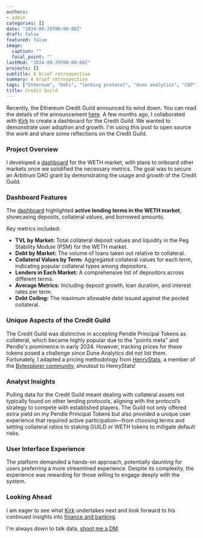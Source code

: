 ```yaml
---
authors:
- admin
categories: []
date: "2024-09-29T00:00:00Z"
draft: false
featured: false
image:
  caption: ""
  focal_point: ""
lastMod: "2024-09-29T00:00:00Z"
projects: []
subtitle: A brief retrospective
summary: A brief retrospective
tags: ["Ethereum", "DeFi", "lending protocol", "dune analytics", "CDP"]
title: Credit Guild
---
```



Recently, the Ethereum Credit Guild announced its wind down. You can read the details of the announcement [here](https://x.com/OneTrueKirk/status/1833926962676707820). A few months ago, I collaborated with [Kirk](https://x.com/OneTrueKirk) to create a dashboard for the Credit Guild. We wanted to demonstrate user adoption and growth. I'm using this post to open source the work and share some reflections on the Credit Guild.

### Project Overview

I developed a [dashboard](https://dune.com/paulapivat/credit-guild-weth-market) for the WETH market, with plans to onboard other markets once we solidified the necessary metrics. The goal was to secure an Arbitrum DAO grant by demonstrating the usage and growth of the Credit Guild.


### Dashboard Features

The [dashboard](https://dune.com/paulapivat/credit-guild-weth-market) highlighted **active lending terms in the WETH market**, showcasing deposits, collateral values, and borrowed amounts.

Key metrics included:

- **TVL by Market:** Total collateral deposit values and liquidity in the Peg Stability Module (PSM) for the WETH market.
- **Debt by Market:** The volume of loans taken out relative to collateral.
- **Collateral Values by Term:** Aggregated collateral values for each term, indicating popular collateral types among depositors.
- **Lenders in Each Market:** A comprehensive list of depositors across different terms.
- **Average Metrics:** Including deposit growth, loan duration, and interest rates per term.
- **Debt Ceiling:** The maximum allowable debt issued against the pooled collateral.

### Unique Aspects of the Credit Guild

The Credit Guild was distinctive in accepting Pendle Principal Tokens as collateral, which became highly popular due to the "points meta" and Pendle's prominence in early 2024. However, tracking prices for these tokens posed a challenge since Dune Analytics did not list them. Fortunately, I adapted a pricing methodology from [HenryStats](https://dune.com/Henrystats), a member of the [Bytexplorer community](https://x.com/cryptodatabytes), shoutout to HenryStats!

### Analyst Insights

Pulling data for the Credit Guild meant dealing with collateral assets not typically found on other lending protocols, aligning with the protocol’s strategy to compete with established players. The Guild not only offered extra yield on my Pendle Principal Tokens but also provided a unique user experience that required active participation—from choosing terms and setting collateral ratios to staking GUILD or WETH tokens to mitigate default risks.

### User Interface Experience

The platform demanded a hands-on approach, potentially daunting for users preferring a more streamlined experience. Despite its complexity, the experience was rewarding for those willing to engage deeply with the system.

### Looking Ahead

I am eager to see what [Kirk](https://x.com/OneTrueKirk) undertakes next and look forward to his continued insights into [finance and banking](https://onetruekirk.github.io/).



I'm always down to talk data, [shoot me a DM](https://twitter.com/paulapivat).